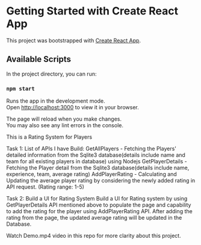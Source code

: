 # Getting Started with Create React App

This project was bootstrapped with [Create React App](https://github.com/facebook/create-react-app).

## Available Scripts

In the project directory, you can run:

### `npm start`

Runs the app in the development mode.\
Open [http://localhost:3000](http://localhost:3000) to view it in your browser.

The page will reload when you make changes.\
You may also see any lint errors in the console.

This is a Rating System for Players

Task 1:
List of APIs I have Build:
GetAllPlayers - Fetching the Players' detailed information from the Sqlite3 database(details include name and team for all existing players in database) using Nodejs
GetPlayerDetails - Fetching the Player detail from the Sqlite3 database(details include name, experience, team, average rating)
AddPlayerRating - Calculating and Updating the average player rating by considering the newly added rating in API request.  (Rating range: 1-5)


Task 2:
Build a UI for Rating System
Build a UI for Rating system by using GetPlayerDetails API mentioned above to populate the page and capability to add the rating for the player using AddPlayerRating API. After adding the rating from the page, the updated average rating will be updated in the Database. 

Watch Demo.mp4 video in this repo for more clarity about this project.
